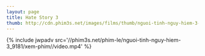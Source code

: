 ```yaml
---
layout: page
title: Hate Story 3
thumb: http://cdn.phim3s.net/images/films/thumb/nguoi-tinh-nguy-hiem-3-hate-story-3-2015.jpg
---
```

{% include jwpadv src='//phim3s.net/phim-le/nguoi-tinh-nguy-hiem-3_9181/xem-phim//video.mp4' %}